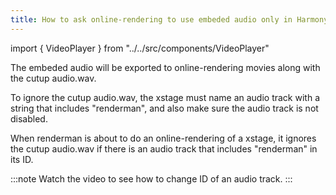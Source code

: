 ```yaml
---
title: How to ask online-rendering to use embeded audio only in Harmony xstage?
---
```

import { VideoPlayer } from "../../src/components/VideoPlayer"

The embeded audio will be exported to online-rendering movies along with the cutup audio.wav.

To ignore the cutup audio.wav, the xstage must name an audio track with a string that includes "renderman", and also make sure the audio track is not disabled.

When renderman is about to do an online-rendering of a xstage, it ignores the cutup audio.wav if there is an audio track that includes "renderman" in its ID.

:::note
Watch the video to see how to change ID of an audio track.
<VideoPlayer video="/video/xstage_audio_renderman_id.mp4"></VideoPlayer>
:::